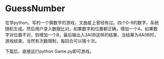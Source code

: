 GuessNumber
===========

在学python。写的一个猜数字的游戏，文曲星上曾经有过。四个0-9的数字，系统随机生成。然后用户录入数据比对，如果数字和位置都正确，增加一个A，如果数字对位置不对，则增加一个B，最后输出入3A0B这样的结果，当结果为4A0B时，游戏结束。当然有次数限制，每回合可以猜十次。


下载后，直接运行python Game.py即可游戏。
